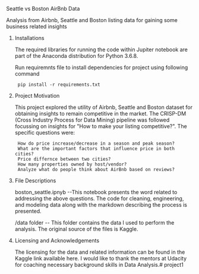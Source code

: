 Seattle vs Boston AirBnb Data


Analysis from Airbnb, Seattle and Boston listing data for gaining some business related insights


1. Installations

	The required libraries for running the code within Jupiter notebook are part of the Anaconda distribution for Python 3.6.8. 

	Run requiremnts file to install dependencies for project using following command

		pip install -r requirements.txt

2. Project Motivation

	This project explored the utility of Airbnb, Seattle and Boston dataset for obtaining insights to remain competitive in the market. The CRISP-DM (Cross Industry Process for Data Mining) pipeline was followed focussing on insights for "How to make your listing competitive?". The specific questions were:

		How do price increase/decrease in a season and peak season?
		What are the important factors that influence price in both cities?
		Price differnce between two cities?
		How many properties owned by host/vendor?
		Analyze what do people think about AirBnb based on reviews?

3. File Descriptions

	boston_seattle.ipnyb --This notebook presents the word related to addressing the above questions. The code for cleaning, engineering, and modeling data along with the markdown describing the process is presented.

	/data folder -- This folder contains the data I used to perform the analysis. The original source of the files is Kaggle.



4. Licensing and Acknowledgements

	The licensing for the data and related information can be found in the Kaggle link available here. I would like to thank the mentors at Udacity for coaching necessary background skills in Data Analysis.# project1